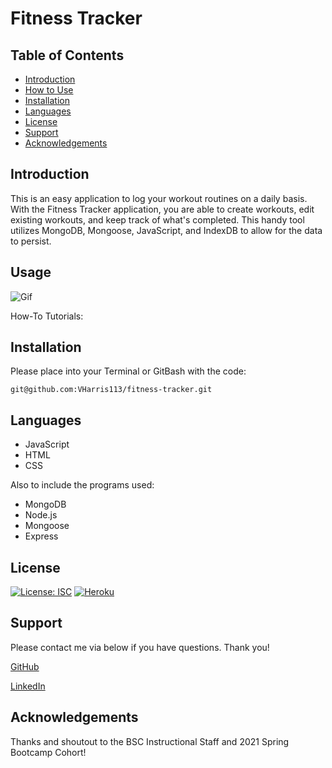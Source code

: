 # Fitness Tracker
## Table of Contents
- [Introduction](#introduction)
- [How to Use](#usage)
- [Installation](#installation)
- [Languages](#language)
- [License](#license)
- [Support](#support)
- [Acknowledgements](#acknowledgements)

## Introduction
This is an easy application to log your workout routines on a daily basis. With the Fitness Tracker application, you are able to create workouts, edit existing workouts, and keep track of what's completed. This handy tool utilizes MongoDB, Mongoose, JavaScript, and IndexDB to allow for the data to persist.

## Usage
![Gif]()

How-To Tutorials:

## Installation

Please place into your Terminal or GitBash with the code:

`git@github.com:VHarris113/fitness-tracker.git`

## Languages
- JavaScript
- HTML
- CSS

Also to include the programs used:
- MongoDB
- Node.js
- Mongoose
- Express

## License
[![License: ISC](https://img.shields.io/badge/License-ISC-blue.svg)](https://opensource.org/licenses/ISC)
[![Heroku](https://heroku-badge.herokuapp.com/?app=heroku-badge)](https://vast-meadow-49586.herokuapp.com/)
## Support
Please contact me via below if you have questions. Thank you!

[GitHub](https://github.com/VHarris113)

[LinkedIn](https://www.linkedin.com/in/veronica-harris-b26872112/)

## Acknowledgements
Thanks and shoutout to the BSC Instructional Staff and 2021 Spring Bootcamp Cohort!
